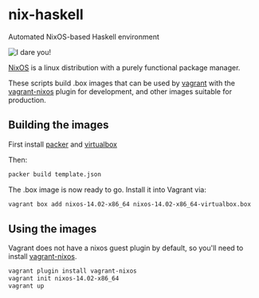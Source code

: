 # nix-haskell
Automated NixOS-based Haskell environment

![I dare you!](https://i.imgflip.com/1jvzp1.jpg)

[NixOS](http://nixos.org) is a linux distribution with a purely functional
package manager.

These scripts build .box images that can be used by [vagrant](http://vagrantup.com) with the [vagrant-nixos](http://github.com/oxdi/vagrant-nixos) plugin for development, and other images suitable for production.

Building the images
-------------------

First install [packer](http://packer.io) and [virtualbox](https://www.virtualbox.org/)

Then:

```bash
packer build template.json
```

The .box image is now ready to go. Install it into Vagrant via:

```bash
vagrant box add nixos-14.02-x86_64 nixos-14.02-x86_64-virtualbox.box
```

Using the images
----------------

Vagrant does not have a nixos guest plugin by default, so you'll need to install [vagrant-nixos](http://github.com/oxdi/vagrant-nixos).

```bash
vagrant plugin install vagrant-nixos
vagrant init nixos-14.02-x86_64
vagrant up
```
